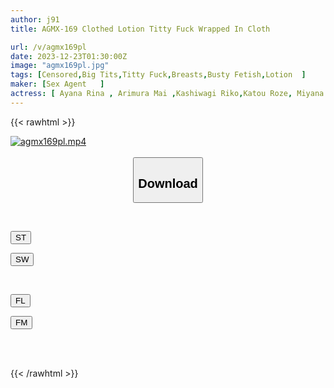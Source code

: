 ```yaml
---
author: j91
title: AGMX-169 Clothed Lotion Titty Fuck Wrapped In Cloth

url: /v/agmx169pl
date: 2023-12-23T01:30:00Z
image: "agmx169pl.jpg"
tags: [Censored,Big Tits,Titty Fuck,Breasts,Busty Fetish,Lotion	 ]
maker: [Sex Agent   ]
actress: [ Ayana Rina , Arimura Mai ,Kashiwagi Riko,Katou Roze, Miyana Haruka, Mibu Kohaku, Natsuno Kohaku  ]
---
```



{{< rawhtml >}}

<div class="video" data-videoid="yVBbpoKk0Pi1YqK">
    <a href="javascript:;">
        <img src="/v/agmx169pl/agmx169pl.jpg" width="WIDTH" height="HEIGHT" alt="agmx169pl.mp4" loading="lazy">
    </a>
</div>

<script type="text/javascript" src="https://j91.asia/asset/on-demand-st.js"></script>

<br>
  <link rel="stylesheet" href="https://j91.asia/asset/bs5.css">
  
  <center>
  <button class="btn btn-primary" type="button" data-bs-toggle="collapse" data-bs-target=".multi-collapse" aria-expanded="false" aria-controls="multiCollapseExample1 multiCollapseExample2"><h2>Download</h2></button></center>
</p>
<div class="row">
  <div class="col">
    <div class="collapse multi-collapse" id="multiCollapseExample1">
      <div class="card card-body">
	      	      <br>
<div class="buttons">  
<p><a href="https://streamtape.to/v/yVBbpoKk0Pi1YqK" target="_blank"><button class="btn-hover color-3"><i class="fa fa-download"></i> ST</button></a></p>
<p><a href="https://flaswish.com/lquevh0viri6" target="_blank"><button class="btn-hover color-2"><i class="fa fa-download"></i> SW</button></a></p></div>
    </div>
  </div>
</div>
  <div class="col">
    <div class="collapse multi-collapse" id="multiCollapseExample2">
      <div class="card card-body">
	      <br>
<div class="buttons">
<p><a href="javascript:;" target="_blank"><button class="btn-hover color-9"><i class="fa fa-download"></i> FL</button></a></p>
<p><a href="javascript:;" target="_blank"><button class="btn-hover color-8"><i class="fa fa-download"></i> FM</button></a></p></div>
<br><br>
      </div>
    </div>
  </div>
</div>

{{< /rawhtml >}}